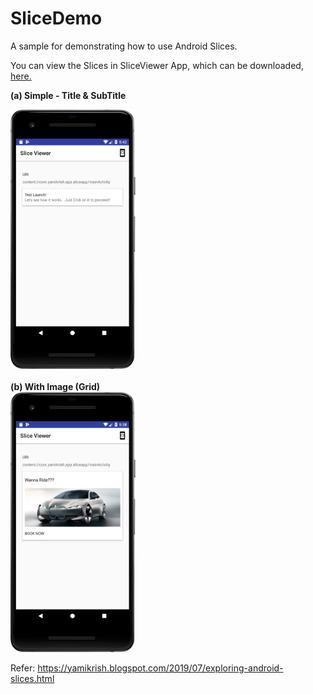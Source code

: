 # SliceDemo

A sample for demonstrating how to use Android Slices.

You can view the Slices in SliceViewer App, which can be downloaded, <a href="https://github.com/googlesamples/android-SliceViewer/releases">here.</a>

<b>(a) Simple - Title & SubTitle </b>
<br/>
<div align="left">
    <img src="/slice_out0.png" width="200px"</img> 
</div>

<br/>
<b>(b) With Image (Grid)</b><br/>
<div align="left">
    <img src="/slice_out1.png" width="200px"</img> 
</div>

Refer: https://yamikrish.blogspot.com/2019/07/exploring-android-slices.html
